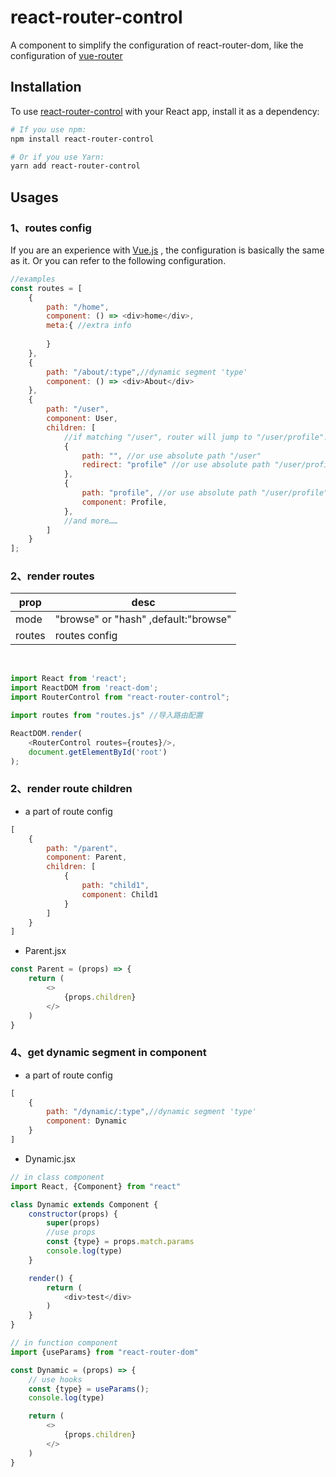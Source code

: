 react-router-control
=========================
A component to simplify the configuration of react-router-dom, like the configuration
of [vue-router](https://router.vuejs.org/)

## Installation

To use [react-router-control](https://github.com/Pmj136/react-router-control.git) with your React app, install it as a
dependency:

```bash
# If you use npm:
npm install react-router-control

# Or if you use Yarn:
yarn add react-router-control
```

## Usages

### 1、routes config

If you are an experience with [Vue.js](https://vuejs.org/) , the configuration is basically the same as it. Or you can
refer to the following configuration.

```javascript
//examples
const routes = [
    {
        path: "/home",
        component: () => <div>home</div>,
        meta:{ //extra info
            
        }
    },
    {
        path: "/about/:type",//dynamic segment 'type'
        component: () => <div>About</div>
    },
    {
        path: "/user",
        component: User,
        children: [
            //if matching "/user", router will jump to "/user/profile".
            {
                path: "", //or use absolute path "/user"
                redirect: "profile" //or use absolute path "/user/profile"
            },
            {
                path: "profile", //or use absolute path "/user/profile"
                component: Profile,
            },
            //and more……
        ]
    }
];
```

### 2、render routes

|  prop  | desc  |
|  ----  | ----  |
| mode  | "browse" or "hash" ,default:"browse" |
| routes  | routes config |

<br/>

```javascript
import React from 'react';
import ReactDOM from 'react-dom';
import RouterControl from "react-router-control";

import routes from "routes.js" //导入路由配置

ReactDOM.render(
    <RouterControl routes={routes}/>,
    document.getElementById('root')
);
```

### 2、render route children

- a part of route config

```javascript
[
    {
        path: "/parent",
        component: Parent,
        children: [
            {
                path: "child1",
                component: Child1
            }
        ]
    }
]
```

- Parent.jsx

```javascript
const Parent = (props) => {
    return (
        <>
            {props.children}
        </>
    )
}
```

### 4、get dynamic segment in component

- a part of route config

```javascript
[
    {
        path: "/dynamic/:type",//dynamic segment 'type'
        component: Dynamic
    }
]
```

- Dynamic.jsx

```javascript
// in class component
import React, {Component} from "react"

class Dynamic extends Component {
    constructor(props) {
        super(props)
        //use props
        const {type} = props.match.params
        console.log(type)
    }

    render() {
        return (
            <div>test</div>
        )
    }
}
```

```javascript
// in function component
import {useParams} from "react-router-dom"

const Dynamic = (props) => {
    // use hooks
    const {type} = useParams();
    console.log(type)

    return (
        <>
            {props.children}
        </>
    )
}
```

